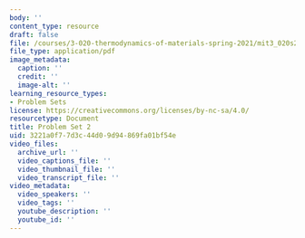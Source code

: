 ```yaml
---
body: ''
content_type: resource
draft: false
file: /courses/3-020-thermodynamics-of-materials-spring-2021/mit3_020s21_pset02.pdf
file_type: application/pdf
image_metadata:
  caption: ''
  credit: ''
  image-alt: ''
learning_resource_types:
- Problem Sets
license: https://creativecommons.org/licenses/by-nc-sa/4.0/
resourcetype: Document
title: Problem Set 2
uid: 3221a0f7-7d3c-44d0-9d94-869fa01bf54e
video_files:
  archive_url: ''
  video_captions_file: ''
  video_thumbnail_file: ''
  video_transcript_file: ''
video_metadata:
  video_speakers: ''
  video_tags: ''
  youtube_description: ''
  youtube_id: ''
---
```

